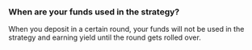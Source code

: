 
### When are your funds used in the strategy?
When you deposit in a certain round, your funds will not be used in the strategy and earning yield until the round gets rolled over.

